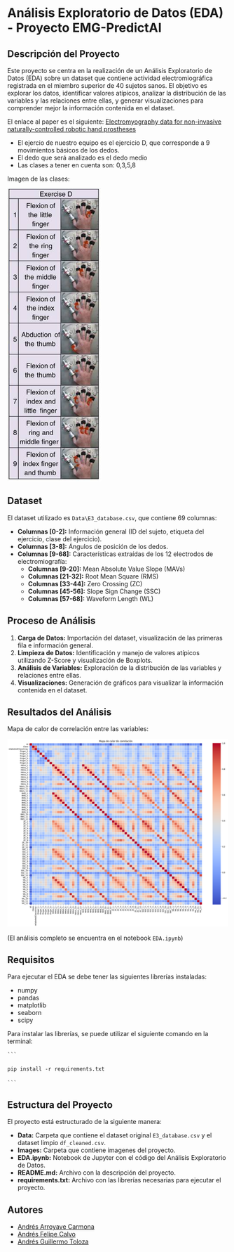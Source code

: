 # Análisis Exploratorio de Datos (EDA) - Proyecto EMG-PredictAI

## Descripción del Proyecto

Este proyecto se centra en la realización de un Análisis Exploratorio de Datos (EDA) sobre un dataset que contiene actividad electromiográfica registrada en el miembro superior de 40 sujetos sanos. El objetivo es explorar los datos, identificar valores atípicos, analizar la distribución de las variables y las relaciones entre ellas, y generar visualizaciones para comprender mejor la información contenida en el dataset.

El enlace al paper es el siguiente: [Electromyography data for non-invasive naturally-controlled robotic hand prostheses](https://www.ncbi.nlm.nih.gov/pmc/articles/PMC4421935/)

- El ejercio de nuestro equipo es el ejercicio D, que corresponde a 9 movimientos básicos de los dedos.
- El dedo que será analizado es el dedo medio
- Las clases a tener en cuenta son: 0,3,5,8

Imagen de las clases:

![Imagen de las clases](https://github.com/EndymionK/EMG-PredictAI/blob/main/Images/Classes_ExerciseD.png)

## Dataset

El dataset utilizado es `Data\E3_database.csv`, que contiene 69 columnas:

- **Columnas [0-2]:** Información general (ID del sujeto, etiqueta del ejercicio, clase del ejercicio).
- **Columnas [3-8]:** Ángulos de posición de los dedos.
- **Columnas [9-68]:** Características extraídas de los 12 electrodos de electromiografía:
  - **Columnas [9-20]:** Mean Absolute Value Slope (MAVs)
  - **Columnas [21-32]:** Root Mean Square (RMS)
  - **Columnas [33-44]:** Zero Crossing (ZC)
  - **Columnas [45-56]:** Slope Sign Change (SSC)
  - **Columnas [57-68]:** Waveform Length (WL)

## Proceso de Análisis

1. **Carga de Datos:** Importación del dataset, visualización de las primeras fila e información general.
2. **Limpieza de Datos:** Identificación y manejo de valores atípicos utilizando Z-Score y visualización de Boxplots.
3. **Análisis de Variables:** Exploración de la distribución de las variables y relaciones entre ellas.
4. **Visualizaciones:** Generación de gráficos para visualizar la información contenida en el dataset.

## Resultados del Análisis

Mapa de calor de correlación entre las variables:

![Mapa de calor de correlación](https://github.com/EndymionK/EMG-PredictAI/blob/main/Images/Mapa_de_calor.png)

(El análisis completo se encuentra en el notebook `EDA.ipynb`)

## Requisitos

Para ejecutar el EDA se debe tener las siguientes librerías instaladas:

- numpy
- pandas
- matplotlib
- seaborn
- scipy

Para instalar las librerías, se puede utilizar el siguiente comando en la terminal:
    
    ```

    pip install -r requirements.txt
    
    ```

## Estructura del Proyecto

El proyecto está estructurado de la siguiente manera:

- **Data:** Carpeta que contiene el dataset original `E3_database.csv` y el dataset limpio `df_cleaned.csv`.
- **Images:** Carpeta que contiene imagenes del proyecto.
- **EDA.ipynb:** Notebook de Jupyter con el código del Análisis Exploratorio de Datos.
- **README.md:** Archivo con la descripción del proyecto.
- **requirements.txt:** Archivo con las librerías necesarias para ejecutar el proyecto.


## Autores

- [Andrés Arroyave Carmona](https://github.com/EndymionK)
- [Andrés Felipe Calvo](https://github.com/andres-calvo)
- [Andrés Guillermo Toloza](https://github.com/AndresT2002)
